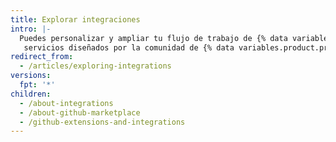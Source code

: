 ```yaml
---
title: Explorar integraciones
intro: |-
  Puedes personalizar y ampliar tu flujo de trabajo de {% data variables.product.product_name %} con herramientas y
   servicios diseñados por la comunidad de {% data variables.product.product_name %}.
redirect_from:
  - /articles/exploring-integrations
versions:
  fpt: '*'
children:
  - /about-integrations
  - /about-github-marketplace
  - /github-extensions-and-integrations
---
```



